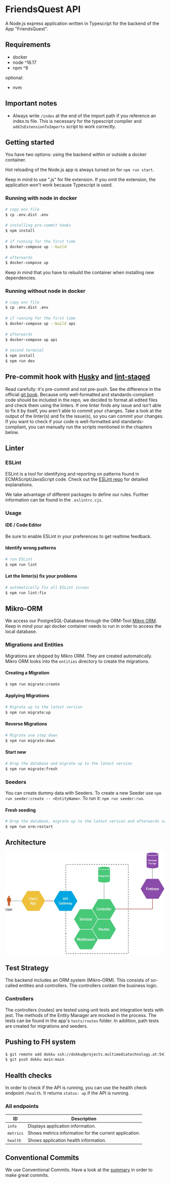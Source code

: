 # FriendsQuest API
 
A Node.js express application written in Typescript for the backend of the App "FriendsQuest".

## Requirements
* docker
* node ^16.17
* npm ^8

optional:
* nvm

## Important notes

* Always write `/index` at the end of the import path if you reference an index.ts file. This is necessary for the typescript compiler and `addJsExtensionToImports` script to work correctly.

## Getting started

You have two options: using the backend within or outside a docker container.

Hot reloading of the Node.js app is always turned on for `npm run start`.

Keep in mind to use ".js" for file extension. If you omit the extension, the application won't work because Typescript is used.

### Running with node in docker

```bash
# copy env file
$ cp .env.dist .env

# installing pre-commit hooks
$ npm install

# if running for the first time
$ docker-compose up --build

# afterwards
$ docker-compose up
```

Keep in mind that you have to rebuild the container when installing new dependencies.

### Running without node in docker
```bash
# copy env file
$ cp .env.dist .env

# if running for the first time
$ docker-compose up --build api

# afterwards
$ docker-compose up api

# second terminal
$ npm install
$ npm run dev
```

## Pre-commit hook with [Husky](https://github.com/typicode/husky) and [lint-staged](https://github.com/okonet/lint-staged)
Read carefully: it's pre-commit and not pre-push. See the difference in the official [git book](https://git-scm.com/book/en/v2/Customizing-Git-Git-Hooks).
Because only well-formatted and standards-compliant code should be included in the repo,
we decided to format all edited files and check them using the linters.
If one linter finds any issue and isn't able to fix it by itself, you aren't able to commit your changes.
Take a look at the output of the linter(s) and fix the issue(s), so you can commit your changes.
If you want to check if your code is well-formatted and standards-compliant, you can manually run the scripts mentioned in the chapters below.

## Linter

### ESLint

ESLint is a tool for identifying and reporting on patterns found in ECMAScript/JavaScript code.
Check out the [ESLint repo](https://github.com/eslint/eslint) for detailed explanations.

We take advantage of different packages to define our rules. Further information can be found in the `.eslintrc.cjs`.

### Usage

#### IDE / Code Editor

Be sure to enable ESLint in your preferences to get realtime feedback.

#### Identify wrong patterns

``` bash
# run ESLint
$ npm run lint
```

#### Let the linter(s) fix your problems

``` bash
# automatically fix all ESLint issues
$ npm run lint:fix
```

## Mikro-ORM

We access our PostgreSQL-Database through the ORM-Tool [Mikro ORM](https://mikro-orm.io/). Keep in mind your api docker container needs to run in order to access the local database.

### Migrations and Entities

Migrations are shipped by Mikro ORM. They are created automatically. Mikro ORM looks into the `entities` directory to create the migrations.

#### Creating a Migration

```bash
$ npm run migrate:create
```

#### Applying Migrations

```bash
# Migrate up to the latest version
$ npm run migrate:up
```

#### Reverse Migrations

```bash
# Migrate one step down
$ npm run migrate:down
```

#### Start new
```bash
# Drop the database and migrate up to the latest version
$ npm run migrate:fresh
```

### Seeders

You can create dummy data with Seeders. To create a new Seeder use `npm run seeder:create -- <EntityName>`. To run it: `npm run seeder:run`.

#### Fresh seeding
```bash
# Drop the database, migrate up to the latest version and afterwards seed the database
$ npm run orm:restart
```

## Architecture
![Architecture](./documentation/architecture.jpeg)

## Test Strategy
The backend includes an ORM system (Mikro-ORM). This consists of so-called entities and controllers. The controllers contain the business logic. 

### Controllers
The controllers (routes) are tested using unit tests and integration tests with jest. The methods of the Entity Manager are mocked in the process. The tests can be found in the app's `tests/routes` folder. In addition, path tests are created for migrations and seeders.


## Pushing to FH system
```bash
$ git remote add dokku ssh://dokku@projects.multimediatechnology.at:5412/friendsquest
$ git push dokku main:main
```

## Health checks
In order to check if the API is running, you can use the health check endpoint `/health`. It returns `status: up` if the API is running.

### All endpoints
| ID        | Description                                            |
|-----------|--------------------------------------------------------|
| `info`    | Displays application information.                      |
| `metrics` | Shows metrics information for the current application. |
| `health`  | Shows application health information.                  |

## Conventional Commits

We use Conventional Commits. Have a look at the [summary](https://www.conventionalcommits.org/en/v1.0.0/#summary) in order to make great commits.
